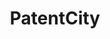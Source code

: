 ---
layout: default
api_or_bulk_downloads: coming soon
code: https://github.com/Antoberge/patent_city
contributors: Antonin Bergeaud, Cyril Verluise
cost: None
description: PatentCity is a dataset on the location of patentees since the 19th century
  in Germany, France, Great Britain and the United States of America. Beta available
  for test! Drop us a mail if you are interested in becoming a beta tester.
last_edit: Mon, 19 Jun 2023 16:35:14 GMT
location: https://mailchi.mp/e0495246a573/patentcity
maintained_by: Antonin Bergeaud
open_access: 'FALSE'
shortname: patentcity
tags:
- location of inventors
- geography
- Europe
- United States
title: PatentCity
uuid: 131e13f8-342c-4dd7-a3e6-fbf5a5ba6a5c
versioning: 'FALSE'
---